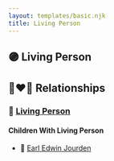 ```yaml
---
layout: templates/basic.njk
title: Living Person
---
```

## 🟣 Living Person

## 👩‍❤️‍👨 Relationships

### 🔵 [Living Person](/people/3/38504226)

#### Children With Living Person
* 🔵 [Earl Edwin Jourden](/people/9/93806660)